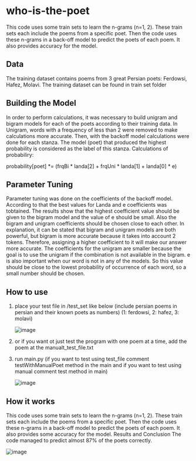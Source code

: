 # who-is-the-poet
This code uses some train sets to learn the n-grams (n=1, 2). These train sets each include the poems from a specific poet. Then the code uses these n-grams in a back-off model to predict the poets of each poem. It also provides accuracy for the model.

## Data
The training dataset contains poems from 3 great Persian poets: Ferdowsi, Hafez, Molavi. The training dataset can be found in train set folder

## Building the Model
In order to perform calculations, it was necessary to build unigram and bigram models for each of the poets according to their training data. In Unigram, words with a frequency of less than 2 were removed to make calculations more accurate. Then, with the backoff model calculations were done for each stanza. The model (poet) that produced the highest probability is considered as the label of this stanza. Calculations of probabiliry:

probability[poet] *= (frqBi * landa[2] + frqUni * landa[1] + landa[0] * e)
## Parameter Tuning
Parameter tuning was done on the coefficients of the backoff model. According to that the best values for Landa and e coefficients was tobtained. The results show that the highest coefficient value should be given to the bigram model and the value of e should be small. Also the bigram and unigram coefficients should be chosen close to each other. In explanation, it can be stated that bigram and unigram models are both powerful, but bigram is more accurate because it takes into account 2 tokens. Therefore, assigning a higher coefficient to it will make our answer more accurate. The coefficients for the unigram are smaller because the goal is to use the unigram if the combination is not available in the bigram. e is also important when our word is not in any of the models. So this value should be close to the lowest probability of occurrence of each word, so a small number should be chosen.

## How to use
1. place your test file in /test_set like below (include persian poems in persian and their known poets as numbers) (1: ferdowsi, 2: hafez, 3: molavi)
   
   ![image](https://github.com/hamidrezaHemati/who-is-the-poet/assets/35847115/38fd93f7-2c15-4099-8b4c-21b00de29f23)
   
2. or if you want ot just test the program with one poem at a time, add the poem at the manualt_test_file.txt
3. run main.py (if you want to test using test_file comment testWithManualPoet method in the main and if you want to test using manual comment test method in main)

   ![image](https://github.com/hamidrezaHemati/who-is-the-poet/assets/35847115/6df64d21-93a6-43db-9ae6-06165d4b86af)

## How it works
This code uses some train sets to learn the n-grams (n=1, 2). These train sets each include the poems from a specific poet. Then the code uses these n-grams in a back-off model to predict the poets of each poem. It also provides some accuracy for the model.
Results and Conclusion
The code managed to predict almost 87% of the poets correctly.

![image](https://github.com/hamidrezaHemati/who-is-the-poet/assets/35847115/b9daa08f-2a0d-4ff5-9b84-dedee4886e9a)

